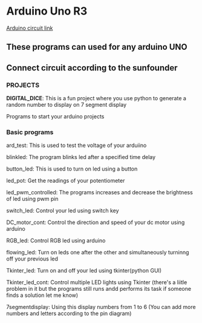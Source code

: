 # Arduino Uno R3

[Arduino circuit link](https://www.sunfounder.com/learn/category/Super-Kit-V2-0-for-Arduino.html)

## These programs can used for any arduino UNO

## Connect circuit according to the sunfounder

### PROJECTS

**DIGITAL_DICE**:
This is a fun project where you use python to generate a random number to display on 7 segment display

Programs to start your arduino projects

### Basic programs

ard_test:
This is used to test the voltage of your arduiino

blinkled:
The program blinks led after a specified time delay

button_led:
This is used to turn on led using a button

led_pot:
Get the readings of your potentiometer

led_pwm_controlled:
The programs increases and decrease the brightness of led using pwm pin

switch_led:
Control your led using switch key

DC_motor_cont:
Control the direction and speed of your dc motor using arduino

RGB_led:
Control RGB led using arduino

flowing_led:
Turn on leds one after the other and simultaneously turninng off your previous led

Tkinter_led:
Turn on and off your led using tkinter(python GUI)

Tkinter_led_cont:
Control multiple LED lights using Tkinter
(there's a liitle problem in it but the programs still runs andd performs its task if someone finds a solution let me know)

7segmentdisplay:
Using this display numbers from 1 to 6
(You can add more numbers and letters according to the pin diagram)
